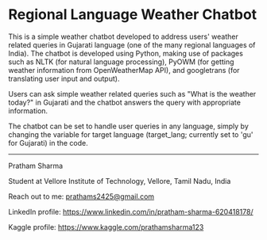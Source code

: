 # Regional Language Weather Chatbot
This is a simple weather chatbot developed to address users' weather related queries in Gujarati language (one of the many regional languages of India). The chatbot is developed using Python, making use of packages such as NLTK (for natural language processing), PyOWM (for getting weather information from OpenWeatherMap API), and googletrans (for translating user input and output).

Users can ask simple weather related queries such as "What is the weather today?" in Gujarati and the chatbot answers the query with appropriate information.

The chatbot can be set to handle user queries in any language, simply by changing the variable for target language (target_lang; currently set to 'gu' for Gujarati) in the code.

---

Pratham Sharma

Student at Vellore Institute of Technology, Vellore, Tamil Nadu, India

Reach out to me: prathams2425@gmail.com

LinkedIn profile: https://www.linkedin.com/in/pratham-sharma-620418178/

Kaggle profile: https://www.kaggle.com/prathamsharma123
